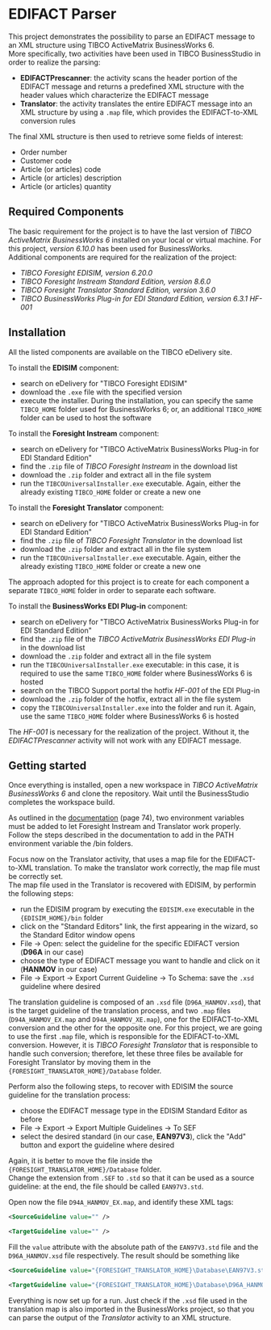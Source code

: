 # EDIFACT Parser

This project demonstrates the possibility to parse an EDIFACT message to an XML structure using TIBCO ActiveMatrix BusinessWorks 6.<br>
More specifically, two activities have been used in TIBCO BusinessStudio in order to realize the parsing:

* **EDIFACTPrescanner**: the activity scans the header portion of the EDIFACT message and returns a predefined XML structure with the header values which characterize the EDIFACT message
* **Translator**: the activity translates the entire EDIFACT message into an XML structure by using a `.map` file, which provides the EDIFACT-to-XML conversion rules

The final XML structure is then used to retrieve some fields of interest:
* Order number
* Customer code
* Article (or articles) code
* Article (or articles) description
* Article (or articles) quantity

## Required Components

The basic requirement for the project is to have the last version of *TIBCO ActiveMatrix BusinessWorks 6* installed on your local or virtual machine. For this project, *version 6.10.0* has been used for BusinessWorks.<br>
Additional components are required for the realization of the project:

* *TIBCO Foresight EDISIM, version 6.20.0*
* *TIBCO Foresight Instream Standard Edition, version 8.6.0*
* *TIBCO Foresight Translator Standard Edition, version 3.6.0*
* *TIBCO BusinessWorks Plug-in for EDI Standard Edition, version 6.3.1 HF-001*

## Installation

All the listed components are available on the TIBCO eDelivery site.

To install the **EDISIM** component:
* search on eDelivery for "TIBCO Foresight EDISIM"
* download the `.exe` file with the specified version
* execute the installer. During the installation, you can specify the same `TIBCO_HOME` folder used for BusinessWorks 6; or, an additional `TIBCO_HOME` folder can be used to host the software

To install the **Foresight Instream** component:
* search on eDelivery for "TIBCO ActiveMatrix BusinessWorks Plug-in for EDI Standard Edition"
* find the `.zip` file of *TIBCO Foresight Instream* in the download list
* download the `.zip` folder and extract all in the file system
* run the `TIBCOUniversalInstaller.exe` executable. Again, either the already existing `TIBCO_HOME` folder or create a new one

To install the **Foresight Translator** component:
* search on eDelivery for "TIBCO ActiveMatrix BusinessWorks Plug-in for EDI Standard Edition"
* find the `.zip` file of *TIBCO Foresight Translator* in the download list
* download the `.zip` folder and extract all in the file system
* run the `TIBCOUniversalInstaller.exe` executable. Again, either the already existing `TIBCO_HOME` folder or create a new one

The approach adopted for this project is to create for each component a separate `TIBCO_HOME` folder in order to separate each software.

To install the **BusinessWorks EDI Plug-in** component:
* search on eDelivery for "TIBCO ActiveMatrix BusinessWorks Plug-in for EDI Standard Edition"
* find the `.zip` file of the *TIBCO ActiveMatrix BusinessWorks EDI Plug-in* in the download list
* download the `.zip` folder and extract all in the file system
* run the `TIBCOUniversalInstaller.exe` executable: in this case, it is required to use the same `TIBCO_HOME` folder where BusinessWorks 6 is hosted
* search on the TIBCO Support portal the hotfix *HF-001* of the EDI Plug-in
* download the `.zip` folder of the hotfix, extract all in the file system
* copy the `TIBCOUniversalInstaller.exe` into the folder and run it. Again, use the same `TIBCO_HOME` folder where BusinessWorks 6 is hosted

The *HF-001* is necessary for the realization of the project. Without it, the *EDIFACTPrescanner* activity will not work with any EDIFACT message.

## Getting started

Once everything is installed, open a new workspace in *TIBCO ActiveMatrix BusinessWorks 6* and clone the repository. Wait until the BusinessStudio completes the workspace build.

As outlined in the [documentation](https://docs.tibco.com/pub/bwpluginedi_healthcare/6.3.0/doc/pdf/TIB_bwpluginedi_6.3_usersguide.pdf?id=0) (page 74), two environment variables must be added to let Foresight Instream and Translator work properly. Follow the steps described in the documentation to add in the PATH environment variable the /bin folders.

Focus now on the Translator activity, that uses a map file for the EDIFACT-to-XML translation. To make the translator work correctly, the map file must be correctly set.<br>
The map file used in the Translator is recovered with EDISIM, by performin the following steps:
* run the EDISIM program by executing the `EDISIM.exe` executable in the `{EDISIM_HOME}/bin` folder
* click on the "Standard Editors" link, the first appearing in the wizard, so the Standard Editor window opens
* File &rarr; Open: select the guideline for the specific EDIFACT version (**D96A** in our case)
* choose the type of EDIFACT message you want to handle and click on it (**HANMOV** in our case)
* File &rarr; Export &rarr; Export Current Guideline &rarr; To Schema: save the `.xsd` guideline where desired

The translation guideline is composed of an `.xsd` file (`D96A_HANMOV.xsd`), that is the target guideline of the translation process, and two `.map` files (`D94A_HANMOV_EX.map` and `D94A_HANMOV_XE.map`), one for the EDIFACT-to-XML conversion and the other for the opposite one. For this project, we are going to use the first `.map` file, which is responsible for the EDIFACT-to-XML conversion. However, it is *TIBCO Foresight Translator* that is responsible to handle such conversion; therefore, let these three files be available for Foresight Translator by moving them in the `{FORESIGHT_TRANSLATOR_HOME}/Database` folder.

Perform also the following steps, to recover with EDISIM the source guideline for the translation process:
* choose the EDIFACT message type in the EDISIM Standard Editor as before
* File &rarr; Export &rarr; Export Multiple Guidelines &rarr; To SEF
* select the desired standard (in our case, **EAN97V3**), click the "Add" button and export the guideline where desired

Again, it is better to move the file inside the `{FORESIGHT_TRANSLATOR_HOME}/Database` folder.<br>
Change the extension from `.SEF` to `.std` so that it can be used as a source guideline: at the end, the file should be called `EAN97V3.std`.

Open now the file `D94A_HANMOV_EX.map`, and identify these XML tags:
```xml
<SourceGuideline value="" />
```
```xml
<TargetGuideline value="" />
```
Fill the `value` attribute with the absolute path of the `EAN97V3.std` file and the `D96A_HANMOV.xsd` file respectively. The result should be something like
```xml
<SourceGuideline value="{FORESIGHT_TRANSLATOR_HOME}\Database\EAN97V3.std" />
```
```xml
<TargetGuideline value="{FORESIGHT_TRANSLATOR_HOME}\Database\D96A_HANMOV.xsd" />
```

Everything is now set up for a run. Just check if the `.xsd` file used in the translation map is also imported in the BusinessWorks project, so that you can parse the output of the *Translator* activity to an XML structure.

